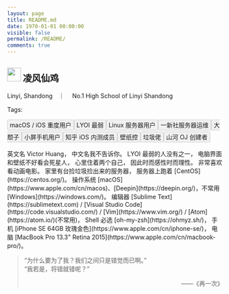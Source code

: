 ```yaml
---
layout: page
title: README.md
date: 1970-01-01 00:00:00
visible: false
permalink: /README/
comments: true
---
```

<meta http-equiv="Content-Security-Policy" content="upgrade-insecure-requests" />
<link rel="stylesheet" href="https://static.imvictor.tech/lib/Font-Awesome/css/font-awesome.min.css">
<link rel="stylesheet" href="https://static.imvictor.tech/lib/APlayer/dist/APlayer.min.css">
<style type="text/css">
.readme_tag{
    padding: 3px 5px;
    background-color: #f1f1f1;
    border: 1px solid #ccc;
    overflow: hidden;
    border-radius: 3px;
    margin-bottom: 10px;
}
.cp-mainbody{height: 5em !important;}
</style>

## <img style='height: 1.5em' src='https://avatars3.githubusercontent.com/u/21100901?v=3&s=120'></img> 凌风仙鸡
<i class="fa fa-location-arrow" aria-hidden="true"> </i> Linyi, Shandong　｜　<i class="fa fa-university" aria-hidden="true"> </i> No.1 High School of Linyi Shandong

Tags: <div style="line-height: 2"><span class="readme_tag">macOS / iOS 重度用户</span><span class="readme_tag">LYOI 最弱</span><span class="readme_tag">Linux 服务器用户</span><span class="readme_tag">一新社服务器运维</span><span class="readme_tag">大颓子</span><span class="readme_tag">小屏手机用户</span><span class="readme_tag">知乎 iOS 内测成员</span><span class="readme_tag">壁纸控</span><span class="readme_tag">垃圾佬</span><span class="readme_tag">山河 OJ 创建者</span>
</div>


<div id="aplayer"></div>
<div></div>
英文名 Victor Huang，  
中文名我不告诉你。  
LYOI 最弱的人没有之一，    
电脑界面和壁纸不好看会死星人，  
心里住着两个自己，  
因此时而感性时而理性。  
非常喜欢看动画电影。  
家里有台捡垃圾捡出来的服务器，  
服务器上跑着 [CentOS](https://centos.org/)。  
操作系统 [macOS](https://www.apple.com/cn/macos)、[Deepin](https://deepin.org/)，不常用 [Windows](https://windows.com/)。   
编辑器 [Sublime Text](https://sublimetext.com) / [Visual Studio Code](https://code.visualstudio.com/) / [Vim](https://www.vim.org/) / [Atom](https://atom.io/)(不常用)，    
Shell 必选 [oh-my-zsh](https://ohmyz.sh/)，   
手机 [iPhone SE 64GB 玫瑰金色](https://www.apple.com/cn/iphone-se/)，    
电脑 [MacBook Pro 13.3" Retina 2015](https://www.apple.com/cn/macbook-pro/)。

> “为什么要为了我？我们之间只是错觉而已啊。”  
> “我若是，将错就错呢？”  
> <p style="text-align: right">——《再一次》</p>


<script src="https://static.imvictor.tech/lib/APlayer/dist/APlayer.min.js"></script>
<script>
    const ap = new APlayer({
        container: document.getElementById('aplayer'),
        listFolded: false,
        theme: '#fb7299',
        lrcType: 1,
        audio: [{
            name: 'Journey',
            artist: '星尘',
            url: 'https://music.163.com/song/media/outer/url?id=543139510.mp3',
            cover: 'https://p1.music.126.net/uQbWYjKlefvTU43MSt4uQw==/109951163172562959.jpg',
            lrc: '[00:03.04]星的微茫\n[00:04.88]洞穿所有光的忧伤\n[00:08.27]跨越过苍茫\n[00:10.06]寰宇间是谁的歌声在回响\n[00:13.49]梦的彼方\n[00:15.30]开始一场流浪\n[00:18.71]中转什么地方\n[00:20.50]才能够抵达曾观测过的光\n[00:26.08]\n[00:52.61]尘世万千\n[00:54.45]当耀斑扰乱整个航线\n[00:57.73]电波在传导\n[00:59.65]所有绚烂光华无声闪耀\n[01:03.08]碰撞毁灭天体\n[01:04.87]燃烧坍塌星云\n[01:08.27]下一个坐标\n[01:10.08]划出轨迹\n[01:13.51]跨过星间\n[01:15.27]时沙与光在此被迫停歇\n[01:18.60]逃出引力圈\n[01:20.55]维度跃迁\n[01:21.66]找寻梦中的终点\n[01:23.94]口口相传的\n[01:25.72]那个世界是真实或谎言\n[01:29.14]请听见我的祈愿\n[01:30.97]带我穿越迷惘抵达到身边\n[01:34.53]在这漫无人际之中的荒野\n[01:39.74]所有的自欺与自厌\n[01:44.99]自我怀疑\n[01:46.95]陪伴着我更像是梦魇\n[01:50.04]而你唱出的歌与我的梦\n[01:52.27]一直在身边\n[01:54.83]愿\n[01:55.72]梦的相见\n[01:59.66]带着星愿\n[02:02.27]在下一刻能实现\n[02:05.21]我\n[02:06.17]跨越星海云边\n[02:10.08]与你相逢\n[02:12.67]降临此间\n[02:14.62]这里便是终点\n[02:17.55]只要有你在\n[02:20.18]身边\n[02:26.06]\n[02:42.08]我观测到梦中的星图\n[02:47.30]为可能与你邂逅毫不停步\n[02:50.35]潮汐在推进我加速\n[02:52.45]身处在无重力之中\n[02:55.07]就连欢乐的眼泪都变沉重\n[02:58.98]终能触碰你的温度\n[03:03.03]星的微茫\n[03:04.87]洞穿所有光的忧伤\n[03:08.28]跨越过苍茫\n[03:10.07]寰宇间是谁的歌声在回响\n[03:13.49]梦的彼方\n[03:15.27]开始一场流浪\n[03:18.70]中转什么地方\n[03:20.49]才能够抵达曾观测过的光\n[03:26.15]愿\n[03:27.03]梦的相见\n[03:30.97]带着星愿\n[03:33.54]在下一刻能实现\n[03:36.53]我\n[03:37.47]跨越星海云边\n[03:41.38]与你相逢\n[03:43.97]降临此间\n[03:45.92]这里便是终点\n[03:48.86]只要有你在\n[03:51.49]身边\n[03:57.38]'
        }]
    });
</script>